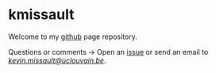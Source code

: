# kmissault
Welcome to my [github](https://kmissault.github.io/kmissault/) page repository.

Questions or comments -> Open an [issue](https://github.com/kmissault/kmissault/issues) or send an email to *kevin.missault@uclouvain.be*.
